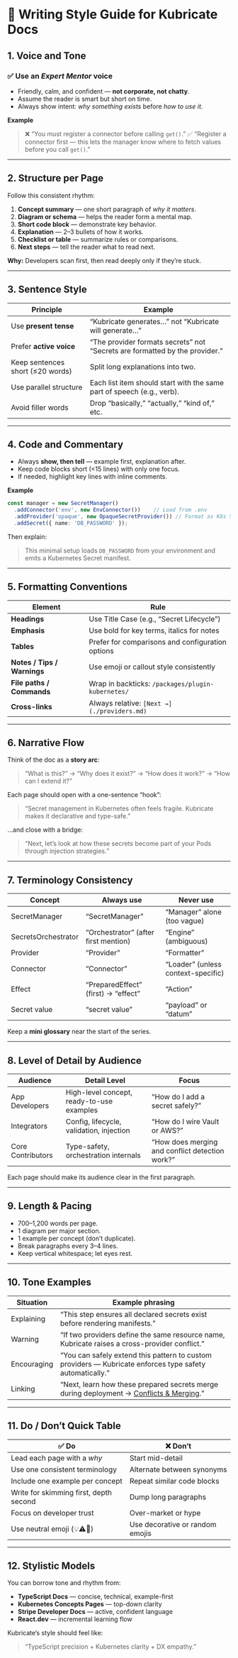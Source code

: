 # 🧭 Writing Style Guide for Kubricate Docs

## 1. **Voice and Tone**

### ✅ Use an *Expert Mentor* voice

* Friendly, calm, and confident — **not corporate, not chatty**.
* Assume the reader is smart but short on time.
* Always show intent: *why something exists* before *how to use it.*

**Example**

> ❌ “You must register a connector before calling `get()`.”
> ✅ “Register a connector first — this lets the manager know where to fetch values before you call `get()`.”

---

## 2. **Structure per Page**

Follow this consistent rhythm:

1. **Concept summary** — one short paragraph of *why it matters*.
2. **Diagram or schema** — helps the reader form a mental map.
3. **Short code block** — demonstrate key behavior.
4. **Explanation** — 2–3 bullets of how it works.
5. **Checklist or table** — summarize rules or comparisons.
6. **Next steps** — tell the reader what to read next.

**Why:** Developers scan first, then read deeply only if they’re stuck.

---

## 3. **Sentence Style**

| Principle                        | Example                                                                     |
| -------------------------------- | --------------------------------------------------------------------------- |
| Use **present tense**            | “Kubricate generates…” not “Kubricate will generate…”                       |
| Prefer **active voice**          | “The provider formats secrets” not “Secrets are formatted by the provider.” |
| Keep sentences short (≤20 words) | Split long explanations into two.                                           |
| Use parallel structure           | Each list item should start with the same part of speech (e.g., verb).      |
| Avoid filler words               | Drop “basically,” “actually,” “kind of,” etc.                               |

---

## 4. **Code and Commentary**

* Always **show, then tell** — example first, explanation after.
* Keep code blocks short (<15 lines) with only one focus.
* If needed, highlight key lines with inline comments.

**Example**

```ts
const manager = new SecretManager()
  .addConnector('env', new EnvConnector())    // Load from .env
  .addProvider('opaque', new OpaqueSecretProvider()) // Format as K8s Secret
  .addSecret({ name: 'DB_PASSWORD' });
```

Then explain:

> This minimal setup loads `DB_PASSWORD` from your environment and emits a Kubernetes Secret manifest.

---

## 5. **Formatting Conventions**

| Element                     | Rule                                              |
| --------------------------- | ------------------------------------------------- |
| **Headings**                | Use Title Case (e.g., “Secret Lifecycle”)         |
| **Emphasis**                | Use bold for key terms, italics for notes         |
| **Tables**                  | Prefer for comparisons and configuration options  |
| **Notes / Tips / Warnings** | Use emoji or callout style consistently           |
| **File paths / Commands**   | Wrap in backticks: `/packages/plugin-kubernetes/` |
| **Cross-links**             | Always relative: `[Next →](./providers.md)`       |

---

## 6. **Narrative Flow**

Think of the doc as a **story arc**:

> “What is this?” → “Why does it exist?” → “How does it work?” → “How can I extend it?”

Each page should open with a one-sentence “hook”:

> “Secret management in Kubernetes often feels fragile. Kubricate makes it declarative and type-safe.”

…and close with a bridge:

> “Next, let’s look at how these secrets become part of your Pods through injection strategies.”

---

## 7. **Terminology Consistency**

| Concept             | Always use                           | Never use                          |
| ------------------- | ------------------------------------ | ---------------------------------- |
| SecretManager       | “SecretManager”                      | “Manager” alone (too vague)        |
| SecretsOrchestrator | “Orchestrator” (after first mention) | “Engine” (ambiguous)               |
| Provider            | “Provider”                           | “Formatter”                        |
| Connector           | “Connector”                          | “Loader” (unless context-specific) |
| Effect              | “PreparedEffect” (first) → “effect”  | “Action”                           |
| Secret value        | “secret value”                       | “payload” or “datum”               |

Keep a **mini glossary** near the start of the series.

---

## 8. **Level of Detail by Audience**

| Audience          | Detail Level                              | Focus                                           |
| ----------------- | ----------------------------------------- | ----------------------------------------------- |
| App Developers    | High-level concept, ready-to-use examples | “How do I add a secret safely?”                 |
| Integrators       | Config, lifecycle, validation, injection  | “How do I wire Vault or AWS?”                   |
| Core Contributors | Type-safety, orchestration internals      | “How does merging and conflict detection work?” |

Each page should make its audience clear in the first paragraph.

---

## 9. **Length & Pacing**

* 700–1,200 words per page.
* 1 diagram per major section.
* 1 example per concept (don’t duplicate).
* Break paragraphs every 3–4 lines.
* Keep vertical whitespace; let eyes rest.

---

## 10. **Tone Examples**

| Situation   | Example phrasing                                                                                          |
| ----------- | --------------------------------------------------------------------------------------------------------- |
| Explaining  | “This step ensures all declared secrets exist before rendering manifests.”                                |
| Warning     | “If two providers define the same resource name, Kubricate raises a cross-provider conflict.”             |
| Encouraging | “You can safely extend this pattern to custom providers — Kubricate enforces type safety automatically.”  |
| Linking     | “Next, learn how these prepared secrets merge during deployment → [Conflicts & Merging](./conflicts.md).” |

---

## 11. **Do / Don’t Quick Table**

| ✅ Do                                   | ❌ Don’t                         |
| -------------------------------------- | ------------------------------- |
| Lead each page with a *why*            | Start mid-detail                |
| Use one consistent terminology         | Alternate between synonyms      |
| Include one example per concept        | Repeat similar code blocks      |
| Write for skimming first, depth second | Dump long paragraphs            |
| Focus on developer trust               | Over-market or hype             |
| Use neutral emoji (💡⚠️🧠)             | Use decorative or random emojis |

---

## 12. **Stylistic Models**

You can borrow tone and rhythm from:

* **TypeScript Docs** — concise, technical, example-first
* **Kubernetes Concepts Pages** — top-down clarity
* **Stripe Developer Docs** — active, confident language
* **React.dev** — incremental learning flow

Kubricate’s style should feel like:

> “TypeScript precision + Kubernetes clarity + DX empathy.”


